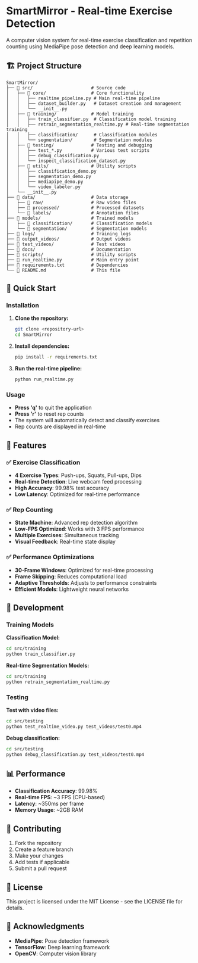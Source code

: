 # SmartMirror - Real-time Exercise Detection

A computer vision system for real-time exercise classification and repetition counting using MediaPipe pose detection and deep learning models.

## 🏗️ Project Structure

```
SmartMirror/
├── 📁 src/                      # Source code
│   ├── 📁 core/                 # Core functionality
│   │   ├── realtime_pipeline.py # Main real-time pipeline
│   │   ├── dataset_builder.py   # Dataset creation and management
│   │   └── __init__.py
│   ├── 📁 training/             # Model training
│   │   ├── train_classifier.py  # Classification model training
│   │   ├── retrain_segmentation_realtime.py # Real-time segmentation training
│   │   ├── classification/      # Classification modules
│   │   └── segmentation/        # Segmentation modules
│   ├── 📁 testing/              # Testing and debugging
│   │   ├── test_*.py           # Various test scripts
│   │   ├── debug_classification.py
│   │   └── inspect_classification_dataset.py
│   ├── 📁 utils/                # Utility scripts
│   │   ├── classification_demo.py
│   │   ├── segmentation_demo.py
│   │   ├── mediapipe_demo.py
│   │   └── video_labeler.py
│   └── __init__.py
├── 📁 data/                     # Data storage
│   ├── 📁 raw/                  # Raw video files
│   ├── 📁 processed/            # Processed datasets
│   └── 📁 labels/               # Annotation files
├── 📁 models/                   # Trained models
│   ├── 📁 classification/       # Classification models
│   └── 📁 segmentation/         # Segmentation models
├── 📁 logs/                     # Training logs
├── 📁 output_videos/            # Output videos
├── 📁 test_videos/              # Test videos
├── 📁 docs/                     # Documentation
├── 📁 scripts/                  # Utility scripts
├── 🐍 run_realtime.py           # Main entry point
├── 📄 requirements.txt          # Dependencies
└── 📄 README.md                 # This file
```

## 🚀 Quick Start

### Installation

1. **Clone the repository:**
   ```bash
   git clone <repository-url>
   cd SmartMirror
   ```

2. **Install dependencies:**
   ```bash
   pip install -r requirements.txt
   ```

3. **Run the real-time pipeline:**
   ```bash
   python run_realtime.py
   ```

### Usage

- **Press 'q'** to quit the application
- **Press 'r'** to reset rep counts
- The system will automatically detect and classify exercises
- Rep counts are displayed in real-time

## 🧠 Features

### ✅ Exercise Classification
- **4 Exercise Types**: Push-ups, Squats, Pull-ups, Dips
- **Real-time Detection**: Live webcam feed processing
- **High Accuracy**: 99.98% test accuracy
- **Low Latency**: Optimized for real-time performance

### ✅ Rep Counting
- **State Machine**: Advanced rep detection algorithm
- **Low-FPS Optimized**: Works with 3 FPS performance
- **Multiple Exercises**: Simultaneous tracking
- **Visual Feedback**: Real-time state display

### ✅ Performance Optimizations
- **30-Frame Windows**: Optimized for real-time processing
- **Frame Skipping**: Reduces computational load
- **Adaptive Thresholds**: Adjusts to performance constraints
- **Efficient Models**: Lightweight neural networks

## 🔧 Development

### Training Models

**Classification Model:**
```bash
cd src/training
python train_classifier.py
```

**Real-time Segmentation Models:**
```bash
cd src/training
python retrain_segmentation_realtime.py
```

### Testing

**Test with video files:**
```bash
cd src/testing
python test_realtime_video.py test_videos/test0.mp4
```

**Debug classification:**
```bash
cd src/testing
python debug_classification.py test_videos/test0.mp4
```

## 📊 Performance

- **Classification Accuracy**: 99.98%
- **Real-time FPS**: ~3 FPS (CPU-based)
- **Latency**: ~350ms per frame
- **Memory Usage**: ~2GB RAM

## 🤝 Contributing

1. Fork the repository
2. Create a feature branch
3. Make your changes
4. Add tests if applicable
5. Submit a pull request

## 📝 License

This project is licensed under the MIT License - see the LICENSE file for details.

## 🙏 Acknowledgments

- **MediaPipe**: Pose detection framework
- **TensorFlow**: Deep learning framework
- **OpenCV**: Computer vision library 